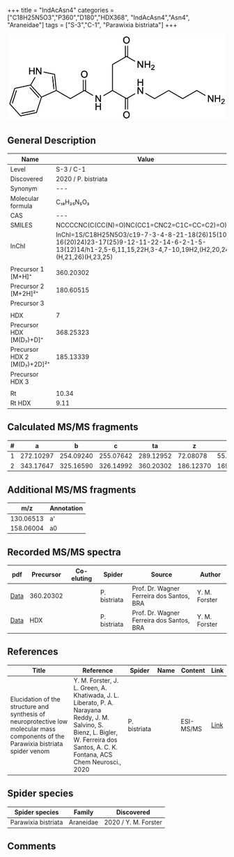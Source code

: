 +++
title = "IndAcAsn4"
categories = ["C18H25N5O3","P360","D180","HDX368",
"IndAcAsn4","Asn4",
"Araneidae"]
tags = ["S-3","C-1",
"Parawixia bistriata"]
+++

![](/img/IndAcAsn4.png)

## General Description

| Name                       | Value              |
|----------------------------|--------------------|
| Level                      | S-3 / C-1          |
| Discovered                 | 2020 / P. bistriata |
| Synonym                    | ---                |
| Molecular formula          | C₁₈H₂₅N₅O₃                   |
| CAS                        | ---                |
| SMILES | NCCCCNC(C(CC(N)=O)NC(CC1=CNC2=C1C=CC=C2)=O)=O  |
| InChI  | InChI=1S/C18H25N5O3/c19-7-3-4-8-21-18(26)15(10-16(20)24)23-17(25)9-12-11-22-14-6-2-1-5-13(12)14/h1-2,5-6,11,15,22H,3-4,7-10,19H2,(H2,20,24)(H,21,26)(H,23,25)  |
|                            |                    |
| Precursor 1 [M+H]⁺         | 360.20302                    |
| Precursor 2 [M+2H]²⁺       | 180.60515                   |
| Precursor 3                |                    |
|                            |                    |
| HDX                        | 7                   |
| Precursor HDX   [M(D₇)+D]⁺   | 368.25323                   |
| Precursor HDX 2 [M(D₇)+2D]²⁺ | 185.13339                   |
| Precursor HDX 3            |                    |
|                            |                    |
| Rt                         | 10.34                   |
| Rt HDX                     | 9.11                   |

## Calculated MS/MS fragments

| # | a         | b         | c         | ta        | z         | y         | tz        |
|---|-----------|-----------|-----------|-----------|-----------|-----------|-----------|
| 1 | 272.10297 | 254.09240 | 255.07642 | 289.12952 | 72.08078 | 55.05423 | 89.10732 |
| 2 | 343.17647 | 325.16590 | 326.14992 | 360.20302 | 186.12370 | 169.09715 | 203.15025 |

## Additional MS/MS fragments

| m/z | Annotation |
|-----|------------|
| 130.06513 | a'         |
| 158.06004 | a0         |

## Recorded MS/MS spectra

| pdf                                             | Precursor | Co-eluting | Spider      | Source                       | Author        |
|-------------------------------------------------|-----------|------------|-------------|------------------------------|---------------|
| [Data](/pdf/P-bistriata/360_IndAcAsn4_Pb.pdf) | 360.20302 |           | P. bistriata | Prof. Dr. Wagner Ferreira dos Santos, BRA  | Y. M. Forster |
| [Data](/pdf/P-bistriata/360_IndAcAsn4_Pb_HDX.pdf) | HDX |           | P. bistriata | Prof. Dr. Wagner Ferreira dos Santos, BRA  | Y. M. Forster |

## References

| Title | Reference | Spider | Name | Content | Link |
|-------|-----------|--------|------|---------|------|
| Elucidation of the structure and synthesis of neuroprotective low molecular mass components of the Parawixia bistriata spider venom      | Y. M. Forster, J. L. Green, A. Khatiwada, J. L. Liberato, P. A. Narayana Reddy, J. M. Salvino, S. Bienz, L. Bigler, W. Ferreira dos Santos, A. C. K. Fontana, ACS Chem Neurosci., 2020          | P. bistriata       |      | ESI-MS/MS        | [Link](https://pubs.acs.org/doi/10.1021/acschemneuro.0c00007)     |

## Spider species

| Spider species     | Family     | Discovered           |
|--------------------|------------|----------------------|
| Parawixia bistriata | Araneidae | 2020 / Y. M. Forster |


## Comments